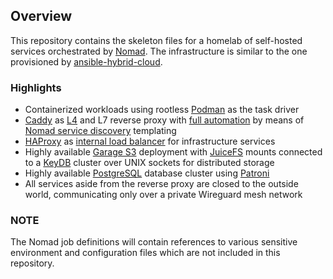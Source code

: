 ## Overview

This repository contains the skeleton files for a homelab of self-hosted services orchestrated by [Nomad](https://nomadproject.io). The infrastructure is similar to the one provisioned by [ansible-hybrid-cloud](https://github.com/cycneuramus/ansible-hybrid-cloud/tree/homelab-only).

### Highlights

+ Containerized workloads using rootless [Podman](https://developer.hashicorp.com/nomad/plugins/drivers/podman) as the task driver
+ [Caddy](https://caddyserver.com) as [L4](https://github.com/mholt/caddy-l4) and L7 reverse proxy with [full automation](https://github.com/cycneuramus/homelab/blob/master/caddy/Caddyfile.tpl) by means of [Nomad service discovery](https://developer.hashicorp.com/nomad/docs/networking/service-discovery) templating
+ [HAProxy](https://www.haproxy.org/) as [internal load balancer](https://github.com/cycneuramus/homelab/blob/master/haproxy/cfg-haproxy.cfg) for infrastructure services
+ Highly available [Garage S3](https://garagehq.deuxfleurs.fr) deployment with [JuiceFS](https://juicefs.com) mounts connected to a [KeyDB](https://docs.keydb.dev) cluster over UNIX sockets for distributed storage
+ Highly available [PostgreSQL](https://www.postgresql.org) database cluster using [Patroni](https://github.com/zalando/patroni)
+ All services aside from the reverse proxy are closed to the outside world, communicating only over a private Wireguard mesh network

### NOTE

The Nomad job definitions will contain references to various sensitive environment and configuration files which are not included in this repository.
